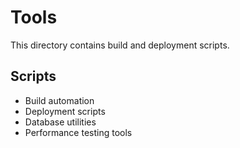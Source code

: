# Tools

This directory contains build and deployment scripts.

## Scripts

- Build automation
- Deployment scripts
- Database utilities
- Performance testing tools